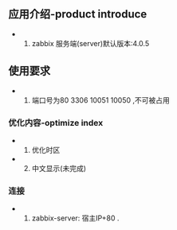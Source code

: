 ## 应用介绍-product introduce
- 1. zabbix  服务端(server)默认版本:4.0.5


## 使用要求
- 1.  端口号为80 3306 10051  10050 ,不可被占用

### 优化内容-optimize index
- 1. 优化时区
- 2. 中文显示(未完成)

### 连接
- 1. zabbix-server:  宿主IP+80 .